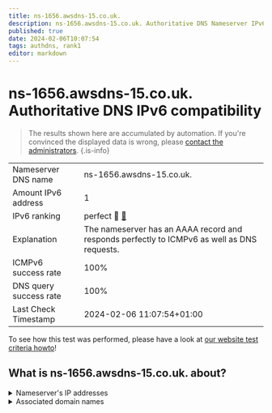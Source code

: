 ```yaml
---
title: ns-1656.awsdns-15.co.uk.
description: ns-1656.awsdns-15.co.uk. Authoritative DNS Nameserver IPv6 compatibility
published: true
date: 2024-02-06T10:07:54
tags: authdns, rank1
editor: markdown
---
```


# ns-1656.awsdns-15.co.uk. Authoritative DNS IPv6 compatibility

> The results shown here are accumulated by automation. If you're convinced the displayed data is wrong, please [contact the administrators](/howto/chat). 
{.is-info}




|   |   |
| - | - |
| Nameserver DNS name | ns-1656.awsdns-15.co.uk.
| Amount IPv6 address | 1
| IPv6 ranking | perfect :1st_place_medal: [🔗](/howto/ranking) |
| Explanation | The nameserver has an AAAA record and responds perfectly to ICMPv6 as well as DNS requests. |
| ICMPv6 success rate | 100%|
| DNS query success rate | 100% |
| Last Check Timestamp | 2024-02-06 11:07:54+01:00 |

To see how this test was performed, please have a look at [our website test criteria howto](/howto/testcriteria/authdns)!


## What is ns-1656.awsdns-15.co.uk. about?




<details>
<summary>Nameserver's IP addresses</summary>

2600:9000:5306:7800::1

</details>



<details>
<summary>Associated domain names</summary>

www.purduepharma.com

</details>
